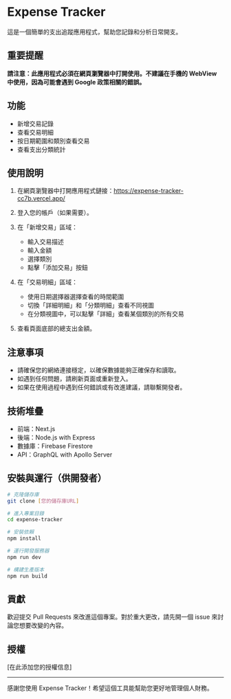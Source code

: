 # Expense Tracker

這是一個簡單的支出追蹤應用程式，幫助您記錄和分析日常開支。

## 重要提醒

**請注意：此應用程式必須在網頁瀏覽器中打開使用。不建議在手機的 WebView 中使用，因為可能會遇到 Google 政策相關的錯誤。**

## 功能

- 新增交易記錄
- 查看交易明細
- 按日期範圍和類別查看交易
- 查看支出分類統計

## 使用說明

1. 在網頁瀏覽器中打開應用程式鏈接：https://expense-tracker-cc7b.vercel.app/

2. 登入您的帳戶（如果需要）。

3. 在「新增交易」區域：
   - 輸入交易描述
   - 輸入金額
   - 選擇類別
   - 點擊「添加交易」按鈕

4. 在「交易明細」區域：
   - 使用日期選擇器選擇查看的時間範圍
   - 切換「詳細明細」和「分類明細」查看不同視圖
   - 在分類視圖中，可以點擊「詳細」查看某個類別的所有交易

5. 查看頁面底部的總支出金額。

## 注意事項

- 請確保您的網絡連接穩定，以確保數據能夠正確保存和讀取。
- 如遇到任何問題，請刷新頁面或重新登入。
- 如果在使用過程中遇到任何錯誤或有改進建議，請聯繫開發者。

## 技術堆疊

- 前端：Next.js
- 後端：Node.js with Express
- 數據庫：Firebase Firestore
- API：GraphQL with Apollo Server

## 安裝與運行（供開發者）

```bash
# 克隆儲存庫
git clone [您的儲存庫URL]

# 進入專案目錄
cd expense-tracker

# 安裝依賴
npm install

# 運行開發服務器
npm run dev

# 構建生產版本
npm run build
```

## 貢獻

歡迎提交 Pull Requests 來改進這個專案。對於重大更改，請先開一個 issue 來討論您想要改變的內容。

## 授權

[在此添加您的授權信息]

---

感謝您使用 Expense Tracker！希望這個工具能幫助您更好地管理個人財務。
